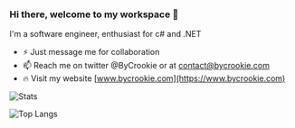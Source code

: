 ### Hi there, welcome to my workspace 👋

I'm a software engineer, enthusiast for c# and .NET

* ⚡ Just message me for collaboration
* 📫 Reach me on twitter @ByCrookie or at contact@bycrookie.com
* 🔥 Visit my website [www.bycrookie.com](https://www.bycrookie.com)

![Stats](https://github-readme-stats.bycrookie.com?username=byCrookie&show_icons=true&theme=dark&include_all_commits=true&hide_rank=true)

![Top Langs](https://github-readme-stats.bycrookie.com/top-langs/?username=byCrookie&layout=compact&theme=dark&langs_count=20)
